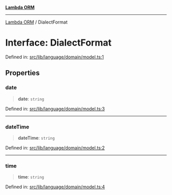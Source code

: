 [**Lambda ORM**](../README.md)

***

[Lambda ORM](../README.md) / DialectFormat

# Interface: DialectFormat

Defined in: [src/lib/language/domain/model.ts:1](https://github.com/lambda-orm/lambdaorm/blob/ba6243bf966eaef6437cd89eb7738a84e374ceb0/src/lib/language/domain/model.ts#L1)

## Properties

### date

> **date**: `string`

Defined in: [src/lib/language/domain/model.ts:3](https://github.com/lambda-orm/lambdaorm/blob/ba6243bf966eaef6437cd89eb7738a84e374ceb0/src/lib/language/domain/model.ts#L3)

***

### dateTime

> **dateTime**: `string`

Defined in: [src/lib/language/domain/model.ts:2](https://github.com/lambda-orm/lambdaorm/blob/ba6243bf966eaef6437cd89eb7738a84e374ceb0/src/lib/language/domain/model.ts#L2)

***

### time

> **time**: `string`

Defined in: [src/lib/language/domain/model.ts:4](https://github.com/lambda-orm/lambdaorm/blob/ba6243bf966eaef6437cd89eb7738a84e374ceb0/src/lib/language/domain/model.ts#L4)
